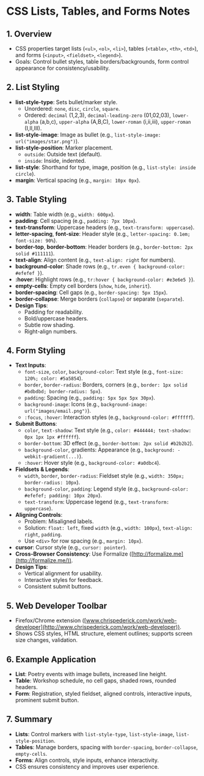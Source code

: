 CSS Lists, Tables, and Forms Notes
==================================

1\. Overview
------------

-   CSS properties target lists (`<ul>`, `<ol>`, `<li>`), tables (`<table>`, `<th>`, `<td>`), and forms (`<input>`, `<fieldset>`, `<legend>`).
-   Goals: Control bullet styles, table borders/backgrounds, form control appearance for consistency/usability.

2\. List Styling
----------------

-   **list-style-type**: Sets bullet/marker style.
    -   Unordered: `none`, `disc`, `circle`, `square`.
    -   Ordered: `decimal` (1,2,3), `decimal-leading-zero` (01,02,03), `lower-alpha` (a,b,c), `upper-alpha` (A,B,C), `lower-roman` (i,ii,iii), `upper-roman` (I,II,III).
-   **list-style-image**: Image as bullet (e.g., `list-style-image: url("images/star.png")`).
-   **list-style-position**: Marker placement.
    -   `outside`: Outside text (default).
    -   `inside`: Inside, indented.
-   **list-style**: Shorthand for type, image, position (e.g., `list-style: inside circle`).
-   **margin**: Vertical spacing (e.g., `margin: 10px 0px`).

3\. Table Styling
-----------------

-   **width**: Table width (e.g., `width: 600px`).
-   **padding**: Cell spacing (e.g., `padding: 7px 10px`).
-   **text-transform**: Uppercase headers (e.g., `text-transform: uppercase`).
-   **letter-spacing**, **font-size**: Header style (e.g., `letter-spacing: 0.1em; font-size: 90%`).
-   **border-top**, **border-bottom**: Header borders (e.g., `border-bottom: 2px solid #111111`).
-   **text-align**: Align content (e.g., `text-align: right` for numbers).
-   **background-color**: Shade rows (e.g., `tr.even { background-color: #efefef }`).
-   **:hover**: Highlight rows (e.g., `tr:hover { background-color: #e3e6e5 }`).
-   **empty-cells**: Empty cell borders (`show`, `hide`, `inherit`).
-   **border-spacing**: Cell gaps (e.g., `border-spacing: 5px 15px`).
-   **border-collapse**: Merge borders (`collapse`) or separate (`separate`).
-   **Design Tips**:
    -   Padding for readability.
    -   Bold/uppercase headers.
    -   Subtle row shading.
    -   Right-align numbers.

4\. Form Styling
----------------

-   **Text Inputs**:
    -   `font-size`, `color`, `background-color`: Text style (e.g., `font-size: 120%; color: #5a5854`).
    -   `border`, `border-radius`: Borders, corners (e.g., `border: 1px solid #bdbdbd; border-radius: 5px`).
    -   `padding`: Spacing (e.g., `padding: 5px 5px 5px 30px`).
    -   `background-image`: Icons (e.g., `background-image: url("images/email.png")`).
    -   `:focus`, `:hover`: Interaction styles (e.g., `background-color: #ffffff`).
-   **Submit Buttons**:
    -   `color`, `text-shadow`: Text style (e.g., `color: #444444; text-shadow: 0px 1px 1px #ffffff`).
    -   `border-bottom`: 3D effect (e.g., `border-bottom: 2px solid #b2b2b2`).
    -   `background-color`, gradients: Appearance (e.g., `background: -webkit-gradient(...)`).
    -   `:hover`: Hover style (e.g., `background-color: #a0dbc4`).
-   **Fieldsets & Legends**:
    -   `width`, `border`, `border-radius`: Fieldset style (e.g., `width: 350px; border-radius: 10px`).
    -   `background-color`, `padding`: Legend style (e.g., `background-color: #efefef; padding: 10px 20px`).
    -   `text-transform`: Uppercase legend (e.g., `text-transform: uppercase`).
-   **Aligning Controls**:
    -   Problem: Misaligned labels.
    -   Solution: `float: left`, fixed `width` (e.g., `width: 100px`), `text-align: right`, `padding`.
    -   Use `<div>` for row spacing (e.g., `margin: 10px`).
-   **cursor**: Cursor style (e.g., `cursor: pointer`).
-   **Cross-Browser Consistency**: Use Formalize ([http://formalize.me](http://formalize.me/)).
-   **Design Tips**:
    -   Vertical alignment for usability.
    -   Interactive styles for feedback.
    -   Consistent submit buttons.

5\. Web Developer Toolbar
-------------------------

-   Firefox/Chrome extension ([www.chrispederick.com/work/web-developer](http://www.chrispederick.com/work/web-developer)).
-   Shows CSS styles, HTML structure, element outlines; supports screen size changes, validation.

6\. Example Application
-----------------------

-   **List**: Poetry events with image bullets, increased line height.
-   **Table**: Workshop schedule, no cell gaps, shaded rows, rounded headers.
-   **Form**: Registration, styled fieldset, aligned controls, interactive inputs, prominent submit button.

7\. Summary
-----------

-   **Lists**: Control markers with `list-style-type`, `list-style-image`, `list-style-position`.
-   **Tables**: Manage borders, spacing with `border-spacing`, `border-collapse`, `empty-cells`.
-   **Forms**: Align controls, style inputs, enhance interactivity.
-   CSS ensures consistency and improves user experience.
